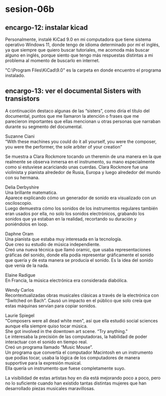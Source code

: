 # sesion-06b

## encargo-12: instalar kicad

Personalmente, instalé KiCad 9.0 en mi computadora que tiene sistema operativo Windows 11, donde tengo de idioma determinado por mí el inglés, ya que siempre que quiero buscar tutoriales, me acomoda más buscar alguno en inglés, porque siento que tengo más respuestas distintas a mi problema al momento de buscarlo en internet.

"C:\Program Files\KiCad\9.0" es la carpeta en donde encuentro el programa instalado.

## encargo-13: ver el documental Sisters with transistors 

A continuación destaco algunas de las “sisters”, como diría el título del documental, puntos que me llamaron la atención o frases que me parecieron importantes que ellas mencionan u otras personas que narraban durante su segmento del documental.


Suzanne Ciani  
“With these machines you could do it all yourself, you were the composer, you were the performer, the sole arbiter of your creation”


Se muestra a Clara Rockmore tocando un theremin de una manera en la que realmente se observa inmersa en el instrumento, su mano especialmente como si estuviese acariciando unas cuerdas.
Clara Rockmore fue una violinista y pianista alrededor de Rusia, Europa y luego alrededor del mundo con su hermana.


Delia Derbyshire  
Una brillante matematica.  
Aparece explicando cómo un generador de sonido era visualizado con un osciloscopio.  
Luego demuestra cómo los sonidos de los instrumentos regulares también eran usados por ella, no solo los sonidos electrónicos, grabando los sonidos que ya estaban en la realidad, recortando su duración y poniéndolos en loop.


Daphne Oram  
Una pianista que estaba muy interesada en la tecnología.  
Que creo su estudio de música independiente.  
Creó una nueva técnica que llamó oramic, que usaba representaciones gráficas del sonido, donde ella podía representar gráficamente el sonido que quería y de esta manera se producía el sonido. Es la idea del sonido que venía de la nada.


Elaine Radigue  
En Francia, la música electrónica era considerada diabólica.


Wendy Carlos  
Recontextualizadas obras musicales clásicas a través de la electrónica con “Switched on Bach”.
Causó un impacto en el público que solo creía que estas máquinas servían para copiar sonidos.


Laurie Spiegel  
"Composers were all dead white men", así que ella estudió social sciences aunque ella siempre quiso tocar música.  
She got involved in the downtown art scene. “Try anything."  
Le interesaba la precisión de las computadoras, la habilidad de poder interactuar con el sonido en tiempo real.  
Creó un programa llamado “Music Mouse”.  
Un programa que convertía el computador Macintosh en un instrumento que podías tocar, usaba la lógica de los computadores de manera supportive para la expresión musical.  
Ella quería un instrumento que fuese completamente suyo. 

La visibilidad de estas artistas hoy en día está mejorando poco a poco, pero no lo suficiente cuando han existido tantas distintas mujeres que han desarrollado piezas musicales maravillosas.
